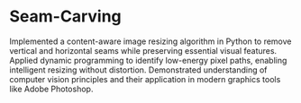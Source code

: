 # Seam-Carving

Implemented a content-aware image resizing algorithm in Python to remove vertical and horizontal seams while preserving essential visual features. Applied dynamic programming to identify low-energy pixel paths, enabling intelligent resizing without distortion. Demonstrated understanding of computer vision principles and their application in modern graphics tools like Adobe Photoshop.

